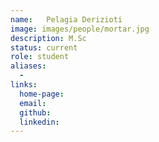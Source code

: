 ```yaml
---
name: 	Pelagia Derizioti
image: images/people/mortar.jpg
description: M.Sc
status: current
role: student
aliases:
  - 
links: 
  home-page: 
  email: 
  github: 
  linkedin: 
---
```

